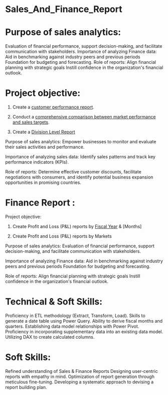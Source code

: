 # Sales_And_Finance_Report

# Purpose of sales analytics:

Evaluation of financial performance, support decision-making, and facilitate communication with stakeholders. Importance of analyzing Finance data: Aid in benchmarking against industry peers and previous periods Foundation for budgeting and forecasting. Role of reports: Align financial planning with strategic goals Instill confidence in the organization's financial outlook.

# Project objective:

1. Create a [customer performance report](https://github.com/iamrishabh01/Sales_And_Finance_Report/blob/main/Customer%20Performance%20Report.pdf).


2. Conduct a [comprehensive comparison between market performance and sales targets](https://github.com/iamrishabh01/Sales_And_Finance_Report/blob/main/Market%20Performance%20Vs%20Target.pdf).

3. Create a [Division Level Report](https://github.com/iamrishabh01/Sales_And_Finance_Report/blob/main/Dvision%20Level%20Report.pdf)

Purpose of sales analytics: Empower businesses to monitor and evaluate their sales activities and performance.

Importance of analyzing sales data: Identify sales patterns and track key performance indicators (KPIs).

Role of reports: Determine effective customer discounts, facilitate negotiations with consumers, and identify potential business expansion opportunities in promising countries.

# Finance Report :

Project objective:

1. Create Profit and Loss (P&L) reports by [Fiscal Year](https://github.com/iamrishabh01/Sales_And_Finance_Report/blob/main/P%20%26%20L%20Year.pdf) & [Months]

2. Create Profit and Loss (P&L) reports by Markets

Purpose of sales analytics: Evaluation of financial performance, support decision-making, and facilitate communication with stakeholders.

Importance of analyzing Finance data: Aid in benchmarking against industry peers and previous periods Foundation for budgeting and forecasting.

Role of reports: Align financial planning with strategic goals Instill confidence in the organization's financial outlook.

# Technical & Soft Skills:

 Proficiency in ETL methodology (Extract, Transform, Load).
 Skills to generate a date table using Power Query.
 Ability to derive fiscal months and quarters.
 Establishing data model relationships with Power Pivot.
 Proficiency in incorporating supplementary data into an existing data model.
 Utilizing DAX to create calculated columns.

# Soft Skills:

 Refined understanding of Sales & Finance Reports
 Designing user-centric reports with empathy in mind.
 Optimization of report generation through meticulous fine-tuning.
 Developing a systematic approach to devising a report building plan.
